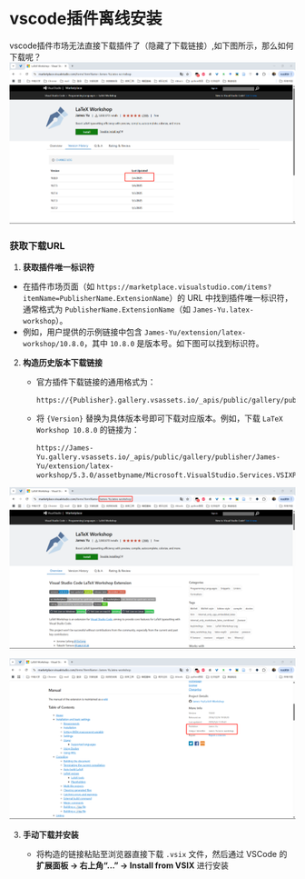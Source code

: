 # vscode插件离线安装

vscode插件市场无法直接下载插件了（隐藏了下载链接）,如下图所示，那么如何下载呢？
![image-图0](图0.png)

### 获取下载URL

1. **获取插件唯一标识符**

* 在插件市场页面（如 `https://marketplace.visualstudio.com/items?itemName=PublisherName.ExtensionName`）的 URL 中找到插件唯一标识符，通常格式为 `PublisherName.ExtensionName`（如 `James-Yu.latex-workshop`）。
* 例如，用户提供的示例链接中包含 `James-Yu/extension/latex-workshop/10.8.0`，其中 `10.8.0` 是版本号。如下图可以找到标识符。

2. **构造历史版本下载链接**
   * 官方插件下载链接的通用格式为：

     ```
     https://{Publisher}.gallery.vsassets.io/_apis/public/gallery/publisher/{Publisher}/extension/{ExtensionName}/{Version}/assetbyname/Microsoft.VisualStudio.Services.VSIXPackage
     ```
   * 将 `{Version}` 替换为具体版本号即可下载对应版本。例如，下载 `LaTeX Workshop 10.8.0` 的链接为：

     ```
     https://James-Yu.gallery.vsassets.io/_apis/public/gallery/publisher/James-Yu/extension/latex-workshop/5.3.0/assetbyname/Microsoft.VisualStudio.Services.VSIXPackage
     ```

![image-图1](图1.png)

![image-图2](图2.png)

3. **手动下载并安装**

   * 将构造的链接粘贴至浏览器直接下载 `.vsix` 文件，然后通过 VSCode 的 **扩展面板 → 右上角“…” → Install from VSIX** 进行安装

